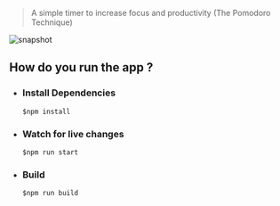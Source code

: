 > A simple timer to increase focus and productivity (The Pomodoro Technique)

![snapshot](https://user-images.githubusercontent.com/9355984/81475283-cd5d1c80-9228-11ea-85ac-343ec1063c12.png)

## How do you run the app ?

* ### Install Dependencies
   `$npm install`

* ### Watch for live changes
   `$npm run start`

* ### Build
    `$npm run build`
